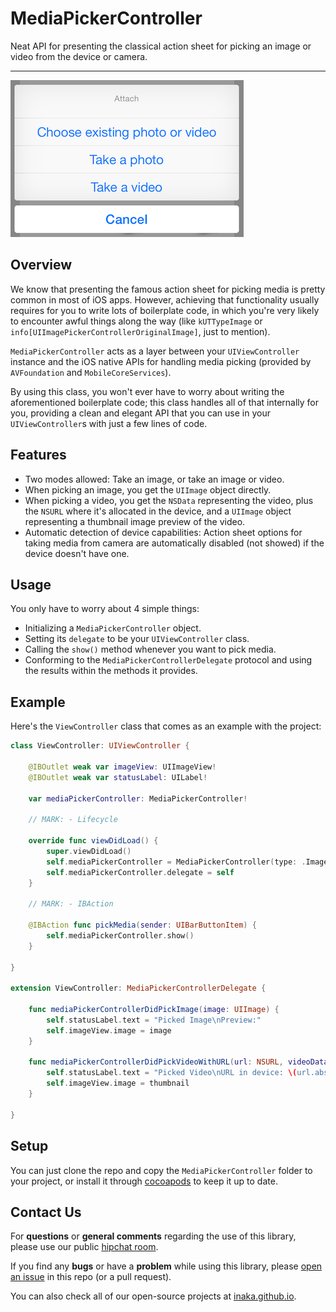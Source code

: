 # MediaPickerController

Neat API for presenting the classical action sheet for picking an image or video from the device or camera.

------

![screenshot1](screenshots/screenshot1.png)



## Overview

We know that presenting the famous action sheet for picking media is pretty common in most of iOS apps. However, achieving that functionality usually requires for you to write lots of boilerplate code, in which you're very likely to encounter awful things along the way (like  `kUTTypeImage` or `info[UIImagePickerControllerOriginalImage]`, just to mention).

`MediaPickerController` acts as a layer between your `UIViewController` instance and the iOS native APIs for handling media picking (provided by `AVFoundation` and `MobileCoreServices`).

By using this class, you won't ever have to worry about writing the aforementioned boilerplate code; this class handles all of that internally for you, providing a clean and elegant API that you can use in your `UIViewController`s with just a few lines of code.



## Features

- Two modes allowed: Take an image, or take an image or video.
- When picking an image, you get the `UIImage` object directly.
- When picking a video, you get the `NSData` representing the video, plus the `NSURL` where it's allocated in the device, and a `UIImage` object representing a thumbnail image preview of the video.
- Automatic detection of device capabilities: Action sheet options for taking media from camera are automatically disabled (not showed) if the device doesn't have one.



## Usage

You only have to worry about 4 simple things:

- Initializing a `MediaPickerController` object.
- Setting its `delegate` to be your `UIViewController` class.
- Calling the `show()` method whenever you want to pick media.
- Conforming to the `MediaPickerControllerDelegate` protocol and using the results within the methods it provides.



## Example

Here's the `ViewController` class that comes as an example with the project:

```swift
class ViewController: UIViewController {

    @IBOutlet weak var imageView: UIImageView!
    @IBOutlet weak var statusLabel: UILabel!

    var mediaPickerController: MediaPickerController!

    // MARK: - Lifecycle

    override func viewDidLoad() {
        super.viewDidLoad()
        self.mediaPickerController = MediaPickerController(type: .ImageAndVideo, presentingViewController: self)
        self.mediaPickerController.delegate = self
    }

    // MARK: - IBAction

    @IBAction func pickMedia(sender: UIBarButtonItem) {
        self.mediaPickerController.show()
    }

}

extension ViewController: MediaPickerControllerDelegate {

    func mediaPickerControllerDidPickImage(image: UIImage) {
        self.statusLabel.text = "Picked Image\nPreview:"
        self.imageView.image = image
    }

    func mediaPickerControllerDidPickVideoWithURL(url: NSURL, videoData: NSData, thumbnail: UIImage) {
        self.statusLabel.text = "Picked Video\nURL in device: \(url.absoluteString)\nThumbnail Preview:"
        self.imageView.image = thumbnail
    }

}
```



## Setup

You can just clone the repo and copy the `MediaPickerController` folder to your project, or install it through [cocoapods](http://cocoapods.org/) to keep it up to date.



## Contact Us

For **questions** or **general comments** regarding the use of this library, please use our public [hipchat room](http://inaka.net/hipchat).

If you find any **bugs** or have a **problem** while using this library, please [open an issue](https://github.com/inaka/MediaPickerController/issues/new) in this repo (or a pull request).

You can also check all of our open-source projects at [inaka.github.io](http://inaka.github.io/).